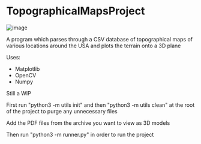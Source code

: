 # TopographicalMapsProject

![image](https://github.com/amruthn1/TopographicalMapsProject/blob/main/project.jpg?raw=true)

A program which parses through a CSV database of topographical maps of various locations around the USA and plots the terrain onto a 3D plane

Uses:
- Matplotlib
- OpenCV
- Numpy

Still a WIP

First run "python3 -m utils init" and then "python3 -m utils clean" at the root of the project to purge any unnecessary files

Add the PDF files from the archive you want to view as 3D models

Then run "python3 -m runner.py" in order to run the project

